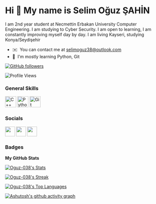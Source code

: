 Hi 👋 My name is Selim Oğuz ŞAHİN
=============================================================================================================================


I am 2nd year student at Necmettin Erbakan University Computer Engineering. I am studying to Cyber Security. I am open to learning, I am constantly improving myself day by day. I am living Kayseri, studying Konya/Seydişehir

* ✉️  You can contact me at [selimoguz38@outlook.com](mailto:selimoguz38@outlook.com)
* 🧠  I'm mostly learning Python, Git

<a href="https://www.github.com/Oguz-038" target="_blank" rel="noreferrer"><img alt="GitHub followers" src="https://img.shields.io/github/followers/Oguz-038?color=gree&style=for-the-badge"></a> 

![Profile Views](https://komarev.com/ghpvc/?username=<Oguz-038>)

### General Skills


<p align="left">
<a href="https://docs.microsoft.com/en-us/cpp/?view=msvc-170" target="_blank" rel="noreferrer"><img src="https://raw.githubusercontent.com/danielcranney/readme-generator/main/public/icons/skills/cplusplus-colored.svg" width="36" height="36" alt="C++" /></a>
<a href="https://www.python.org/" target="_blank" rel="noreferrer"><img src="https://raw.githubusercontent.com/danielcranney/readme-generator/main/public/icons/skills/python-colored.svg" width="36" height="36" alt="Python" /></a>
<a href="https://git-scm.com/" target="_blank" rel="noreferrer"><img src="https://raw.githubusercontent.com/danielcranney/readme-generator/main/public/icons/skills/git-colored.svg" width="36" height="36" alt="Git" /></a>
</p>



### Socials

<p align="left"> <a href="https://www.github.com/Oguz-038" target="_blank" rel="noreferrer"><img src="https://raw.githubusercontent.com/danielcranney/readme-generator/main/public/icons/socials/github.svg" width="32" height="32" /></a> <a href="http://www.instagram.com/s_0guz" target="_blank" rel="noreferrer"><img src="https://raw.githubusercontent.com/danielcranney/readme-generator/main/public/icons/socials/instagram.svg" width="32" height="32" /></a> <a href="https://www.linkedin.com/in/selim-o%C4%9Fuz-%C5%9Fahin-554727234/" target="_blank" rel="noreferrer"><img src="https://raw.githubusercontent.com/danielcranney/readme-generator/main/public/icons/socials/linkedin.svg" width="32" height="32" /></a></p>

### Badges

<b>My GitHub Stats</b>

[![Oguz-038's Stats](https://github-readme-stats.vercel.app/api?username=Oguz-038&theme=chartreuse-dark&show_icons=true&hide_border=true&count_private=true)](https://github.com/Oguz-038)

[![Oguz-038's Streak](https://github-readme-streak-stats.herokuapp.com/?user=Oguz-038&theme=chartreuse-dark&hide_border=true)](https://github.com/Oguz-038)

[![Oguz-038's Top Languages](https://github-readme-stats.vercel.app/api/top-langs/?username=Oguz-038&theme=chartreuse-dark&show_icons=true&hide_border=true&layout=compact)](https://github.com/Oguz-038)

[![Ashutosh's github activity graph](https://github-readme-activity-graph.cyclic.app/graph?username=Oguz-038&bg_color=000000&color=5a9e4c&line=00ff4c&point=147616&area=true&hide_border=true)](https://github.com/Oguz-038)
